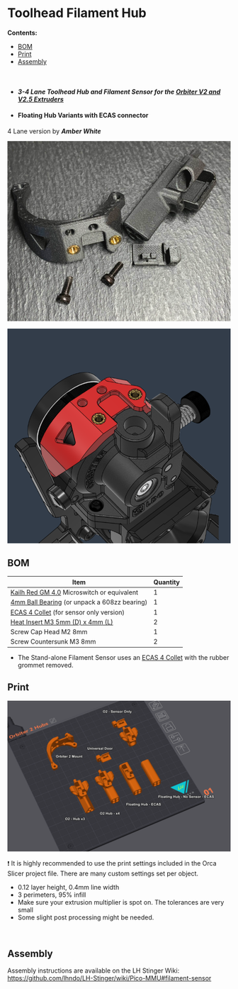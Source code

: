 
# Toolhead Filament Hub

**Contents:**
  - [BOM](#bom)
  - [Print](#print)
  - [Assembly](#assembly)

<br>

- #### *3-4 Lane* *Toolhead Hub and Filament Sensor for the [Orbiter V2 and V2.5 Extruders](https://s.click.aliexpress.com/e/_oop9Ovv)*

- #### Floating Hub Variants with ECAS connector

4 Lane version by ***Amber White***

![](Assets/1.png)

![](Assets/3.png)



## BOM

Item | Quantity
-|- 
[Kailh Red GM 4.0](https://s.click.aliexpress.com/e/_omCrXgr) Microswitch or equivalent | 1
[4mm Ball Bearing](https://s.click.aliexpress.com/e/_oEx2nzd) (or unpack a 608zz bearing) | 1
[ECAS 4 Collet](https://s.click.aliexpress.com/e/_DBXcy4h)  (for sensor only version)| 1
[Heat Insert M3 5mm (D) x 4mm (L)](https://s.click.aliexpress.com/e/_Dci6SvT)  | 2
Screw Cap Head M2 8mm  | 1
Screw Countersunk M3 8mm  | 2

* The Stand-alone Filament Sensor uses an [ECAS 4 Collet](https://s.click.aliexpress.com/e/_DBXcy4h) with the rubber grommet removed.

## Print

![](Assets/4.png)

:exclamation: It is highly recommended to use the print settings included in the Orca Slicer project file. There are many custom settings set per object.   

* 0.12 layer height, 0.4mm line width
* 3 perimeters, 95% infill
* Make sure your extrusion multiplier is spot on. The tolerances are very small
* Some slight post processing might be needed. 

<br>

## Assembly

Assembly instructions are available on the LH Stinger Wiki: 
https://github.com/lhndo/LH-Stinger/wiki/Pico-MMU#filament-sensor
